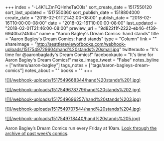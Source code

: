 +++
index = "-L4K1LZmFQHnheTaC0ls"
sort_create_date = 1517550120
sort_last_updated = 1517550360
sort_publish_date = 1518804000
create_date = "2018-02-01T21:42:00-08:00"
publish_date = "2018-02-16T10:00:00-08:00"
date = "2018-02-16T10:00:00-08:00"
last_updated = "2018-02-01T21:46:00-08:00"
preview_url = "9d822f1f-2222-eb46-4f39-6940ba24fdbc"
name = "Aaron Bagley's Dream Comics: hand stands"
title = "Aaron Bagley's Dream Comics: hand stands"
type = "Column"
link = ""
shareimage = "http://seattlereviewofbooks.com/webhook-uploads/1517549729604/hand%20stands%20small.jpg"
twitterauto = "It's time for @aaronbaglady's Dream Comics!"
facebookauto = "It's time for Aaron Bagley's Dream Comics!"
make_image_tweet = "False"
notes_byline = ["writers/aaron-bagley"]
tags_notes = ["tags/aaron-bagleys-dream-comics"]
notes_about = ""
books = ""
+++
<p class="image"><a href="/webhook-uploads/1517549668344/hand%20stands%201.jpg" target="_blank">![](/webhook-uploads/1517549668344/hand%20stands%201.jpg)</a></p>
<p class="image"><a href="/webhook-uploads/1517549678779/hand%20stands%202.jpg" target="_blank">![](/webhook-uploads/1517549678779/hand%20stands%202.jpg)</a></p>
<p class="image"><a href="/webhook-uploads/1517549696257/hand%20stands%203.jpg" target="_blank">![](/webhook-uploads/1517549696257/hand%20stands%203.jpg)</a></p>
<p class="image"><a href="/webhook-uploads/1517549707544/hand%20stands%204.jpg" target="_blank">![](/webhook-uploads/1517549707544/hand%20stands%204.jpg)</a></p>
<p class="image"><a href="/webhook-uploads/1517549718440/hand%20stands%205.jpg" target="_blank">![](/webhook-uploads/1517549718440/hand%20stands%205.jpg)</a></p>
<p class="footer">Aaron Bagley’s Dream Comics run every Friday at 10am. <a href="http://www.seattlereviewofbooks.com/tags/aaron-bagleys-dream-comics/">Look through the archive of past week’s comics</a>.</p>
